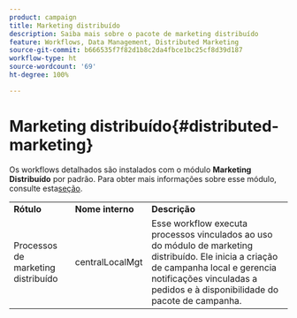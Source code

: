 ```yaml
---
product: campaign
title: Marketing distribuído
description: Saiba mais sobre o pacote de marketing distribuído
feature: Workflows, Data Management, Distributed Marketing
source-git-commit: b666535f7f82d1b8c2da4fbce1bc25cf8d39d187
workflow-type: ht
source-wordcount: '69'
ht-degree: 100%

---
```



# Marketing distribuído{#distributed-marketing}



Os workflows detalhados são instalados com o módulo **Marketing Distribuído** por padrão. Para obter mais informações sobre esse módulo, consulte esta[seção](../../distributed/using/about-distributed-marketing.md).

<table> 
 <tbody> 
  <tr> 
   <td> <strong>Rótulo</strong><br /> </td> 
   <td> <strong>Nome interno</strong><br /> </td> 
   <td> <strong>Descrição</strong><br /> </td> 
  </tr> 
  <tr> 
   <td> <span class="uicontrol">Processos de marketing distribuído</span> <br /> </td> 
   <td> <span class="uicontrol">centralLocalMgt</span> <br /> </td> 
   <td> Esse workflow executa processos vinculados ao uso do módulo de marketing distribuído. Ele inicia a criação de campanha local e gerencia notificações vinculadas a pedidos e à disponibilidade do pacote de campanha.<br /> </td> 
  </tr> 
 </tbody> 
</table>

